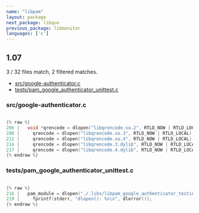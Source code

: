 ```yaml
---
name: "libpam"
layout: package
next_package: libquo
previous_package: libmonitor
languages: ['c']
---
```

## 1.07
3 / 32 files match, 2 filtered matches.

 - [src/google-authenticator.c](#srcgoogle-authenticatorc)
 - [tests/pam_google_authenticator_unittest.c](#testspam_google_authenticator_unittestc)

### src/google-authenticator.c

```c

{% raw %}
206 |   void *qrencode = dlopen("libqrencode.so.2", RTLD_NOW | RTLD_LOCAL);
208 |     qrencode = dlopen("libqrencode.so.3", RTLD_NOW | RTLD_LOCAL);
211 |     qrencode = dlopen("libqrencode.so.4", RTLD_NOW | RTLD_LOCAL);
214 |     qrencode = dlopen("libqrencode.3.dylib", RTLD_NOW | RTLD_LOCAL);
217 |     qrencode = dlopen("libqrencode.4.dylib", RTLD_NOW | RTLD_LOCAL);
{% endraw %}

```
### tests/pam_google_authenticator_unittest.c

```c

{% raw %}
216 |   pam_module = dlopen("./.libs/libpam_google_authenticator_testing.so",
219 |     fprintf(stderr, "dlopen(): %s\n", dlerror());
{% endraw %}

```